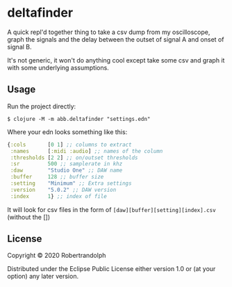 # deltafinder

A quick repl'd together thing to take a csv dump from my oscilloscope, graph the signals and the delay between the outset of signal A and onset of signal B.

It's not generic, it won't do anything cool except take some csv and graph it with some underlying assumptions.


## Usage


Run the project directly:

    $ clojure -M -m abb.deltafinder "settings.edn"

Where your edn looks something like this:

``` clojure
{:cols       [0 1] ;; columns to extract
 :names      [:midi :audio] ;; names of the column
 :thresholds [2 2] ;; on/outset thresholds
 :sr         500 ;; samplerate in khz
 :daw        "Studio One" ;; DAW name
 :buffer     128 ;; buffer size
 :setting    "Minimum" ;; Extra settings
 :version    "5.0.2" ;; DAW version
 :index      1} ;; index of file
```

It will look for csv files in the form of `[daw][buffer][setting][index].csv` (without the [])

## License

Copyright © 2020 Robertrandolph

Distributed under the Eclipse Public License either version 1.0 or (at
your option) any later version.
